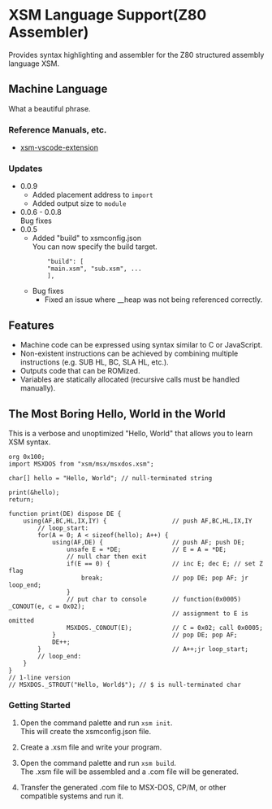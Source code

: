 # XSM Language Support(Z80 Assembler)

Provides syntax highlighting and assembler for the Z80 structured assembly language XSM.

## Machine Language
What a beautiful phrase.

### Reference Manuals, etc.
- [xsm-vscode-extension](https://github.com/garymsx/xsm-vscode-extension)

### Updates
- 0.0.9
  - Added placement address to `import`
  - Added output size to `module`
- 0.0.6 - 0.0.8  
  Bug fixes
- 0.0.5
  - Added "build" to xsmconfig.json  
    You can now specify the build target.
    ```
    	"build": [
        "main.xsm", "sub.xsm", ...
    	],
    ```
  - Bug fixes
    - Fixed an issue where __heap was not being referenced correctly.

## Features
- Machine code can be expressed using syntax similar to C or JavaScript.
- Non-existent instructions can be achieved by combining multiple instructions (e.g. SUB HL, BC, SLA HL, etc.).
- Outputs code that can be ROMized.
- Variables are statically allocated (recursive calls must be handled manually).

## The Most Boring Hello, World in the World
This is a verbose and unoptimized "Hello, World" that allows you to learn XSM syntax.
```
org 0x100;
import MSXDOS from "xsm/msx/msxdos.xsm";

char[] hello = "Hello, World"; // null-terminated string

print(&hello);
return;

function print(DE) dispose DE {
    using(AF,BC,HL,IX,IY) {                  // push AF,BC,HL,IX,IY
        // loop_start:
        for(A = 0; A < sizeof(hello); A++) {
            using(AF,DE) {                   // push AF; push DE;
                unsafe E = *DE;              // E = A = *DE;
                // null char then exit
                if(E == 0) {                 // inc E; dec E; // set Z flag
                    break;                   // pop DE; pop AF; jr loop_end;
                }            
                // put char to console       // function(0x0005) _CONOUT(e, c = 0x02);
                                             // assignment to E is omitted
                MSXDOS._CONOUT(E);           // C = 0x02; call 0x0005;
            }                                // pop DE; pop AF;
            DE++;
        }                                    // A++;jr loop_start;
        // loop_end:
    }
}
// 1-line version
// MSXDOS._STROUT("Hello, World$"); // $ is null-terminated char
```

### Getting Started
1. Open the command palette and run `xsm init`.  
   This will create the xsmconfig.json file.

2. Create a .xsm file and write your program.

3. Open the command palette and run `xsm build`.  
   The .xsm file will be assembled and a .com file will be generated.

4. Transfer the generated .com file to MSX-DOS, CP/M, or other compatible systems and run it.